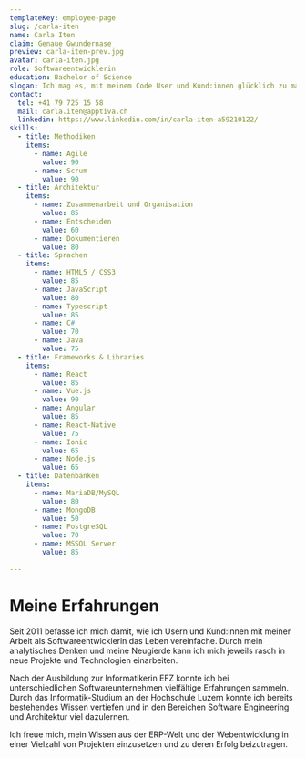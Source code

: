 ```yaml
---
templateKey: employee-page
slug: /carla-iten
name: Carla Iten
claim: Genaue Gwundernase
preview: carla-iten-prev.jpg
avatar: carla-iten.jpg
role: Softwareentwicklerin
education: Bachelor of Science
slogan: Ich mag es, mit meinem Code User und Kund:innen glücklich zu machen und ihnen das Leben zu vereinfachen.
contact:
  tel: +41 79 725 15 58
  mail: carla.iten@apptiva.ch
  linkedin: https://www.linkedin.com/in/carla-iten-a59210122/
skills:
  - title: Methodiken
    items:
      - name: Agile
        value: 90
      - name: Scrum
        value: 90   
  - title: Architektur
    items:
      - name: Zusammenarbeit und Organisation
        value: 85
      - name: Entscheiden
        value: 60
      - name: Dokumentieren
        value: 80
  - title: Sprachen  
    items:
      - name: HTML5 / CSS3
        value: 85
      - name: JavaScript
        value: 80
      - name: Typescript
        value: 85
      - name: C#
        value: 70
      - name: Java
        value: 75      
  - title: Frameworks & Libraries
    items:      
      - name: React
        value: 85
      - name: Vue.js
        value: 90
      - name: Angular
        value: 85
      - name: React-Native
        value: 75      
      - name: Ionic
        value: 65
      - name: Node.js
        value: 65
  - title: Datenbanken
    items:      
      - name: MariaDB/MySQL
        value: 80
      - name: MongoDB
        value: 50
      - name: PostgreSQL
        value: 70
      - name: MSSQL Server
        value: 85            
  
---
```


# Meine Erfahrungen

Seit 2011 befasse ich mich damit, wie ich Usern und Kund:innen mit meiner Arbeit als Softwareentwicklerin das Leben vereinfache. Durch mein analytisches Denken und meine Neugierde kann ich mich jeweils rasch in neue Projekte und Technologien einarbeiten.

Nach der Ausbildung zur Informatikerin EFZ konnte ich bei unterschiedlichen Softwareunternehmen vielfältige Erfahrungen sammeln. Durch das Informatik-Studium an der Hochschule Luzern konnte ich bereits bestehendes Wissen vertiefen und in den Bereichen Software Engineering und Architektur viel dazulernen.

Ich freue mich, mein Wissen aus der ERP-Welt und der Webentwicklung in einer Vielzahl von Projekten einzusetzen und zu deren Erfolg beizutragen.